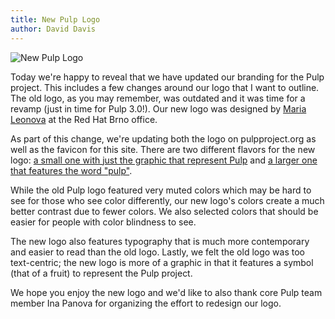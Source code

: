 ```yaml
---
title: New Pulp Logo
author: David Davis
---
```


![New Pulp Logo](http://docs.pulpproject.org/en/pulpproject.org_images/pulp_logo_big.png)

Today we're happy to reveal that we have updated our branding for the Pulp
project. This includes a few changes around our logo that I want to outline.
The old logo, as you may remember, was outdated and it was time for a revamp
(just in time for Pulp 3.0!). Our new logo was designed by [Maria
Leonova](http://mashaleonova.wordpress.com) at the Red Hat Brno office.

As part of this change, we're updating both the logo on pulpproject.org as well
as the favicon for this site. There are two different flavors for the new logo:
[a small one with just the graphic that represent Pulp](http://docs.pulpproject.org/en/pulpproject.org_images/pulp_logo.png)
and [a larger one that features the word "pulp"](http://docs.pulpproject.org/en/pulpproject.org_images/pulp_logo_big.png).

While the old Pulp logo featured very muted colors which may be hard to see for
those who see color differently, our new logo's colors create a much better
contrast due to fewer colors. We also selected colors that should be easier for
people with color blindness to see.

The new logo also features typography that is much more contemporary and easier
to read than the old logo. Lastly, we felt the old logo was too text-centric;
the new logo is more of a graphic in that it features a symbol (that of a
fruit) to represent the Pulp project.

We hope you enjoy the new logo and we'd like to also thank core Pulp team
member Ina Panova for organizing the effort to redesign our logo.
